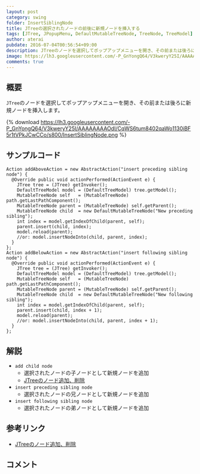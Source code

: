 ```yaml
---
layout: post
category: swing
folder: InsertSiblingNode
title: JTreeの選択されたノードの前後に新規ノードを挿入する
tags: [JTree, JPopupMenu, DefaultMutableTreeNode, TreeNode, TreeModel]
author: aterai
pubdate: 2016-07-04T00:56:54+09:00
description: JTreeのノードを選択してポップアップメニューを開き、その前または後ろに新規ノードを挿入します。
image: https://lh3.googleusercontent.com/-P_GnYongQ64/V3kweryY25I/AAAAAAAAOdI/CqWS6tum8402qaWo1130iBF5r1tVPkJCwCCo/s800/InsertSiblingNode.png
comments: true
---
```

## 概要
`JTree`のノードを選択してポップアップメニューを開き、その前または後ろに新規ノードを挿入します。

{% download https://lh3.googleusercontent.com/-P_GnYongQ64/V3kweryY25I/AAAAAAAAOdI/CqWS6tum8402qaWo1130iBF5r1tVPkJCwCCo/s800/InsertSiblingNode.png %}

## サンプルコード
<pre class="prettyprint"><code>Action addAboveAction = new AbstractAction("insert preceding sibling node") {
  @Override public void actionPerformed(ActionEvent e) {
    JTree tree = (JTree) getInvoker();
    DefaultTreeModel model = (DefaultTreeModel) tree.getModel();
    MutableTreeNode self   = (MutableTreeNode) path.getLastPathComponent();
    MutableTreeNode parent = (MutableTreeNode) self.getParent();
    MutableTreeNode child  = new DefaultMutableTreeNode("New preceding sibling");
    int index = model.getIndexOfChild(parent, self);
    parent.insert(child, index);
    model.reload(parent);
    //or: model.insertNodeInto(child, parent, index);
  }
};
Action addBelowAction = new AbstractAction("insert following sibling node") {
  @Override public void actionPerformed(ActionEvent e) {
    JTree tree = (JTree) getInvoker();
    DefaultTreeModel model = (DefaultTreeModel) tree.getModel();
    MutableTreeNode self   = (MutableTreeNode) path.getLastPathComponent();
    MutableTreeNode parent = (MutableTreeNode) self.getParent();
    MutableTreeNode child  = new DefaultMutableTreeNode("New following sibling");
    int index = model.getIndexOfChild(parent, self);
    parent.insert(child, index + 1);
    model.reload(parent);
    //or: model.insertNodeInto(child, parent, index + 1);
  }
};
</code></pre>

## 解説
- `add child node`
    - 選択されたノードの子ノードとして新規ノードを追加
    - [JTreeのノード追加、削除](http://ateraimemo.com/Swing/AddNode.html)
- `insert preceding sibling node`
    - 選択されたノードの兄ノードとして新規ノードを追加
- `insert following sibling node`
    - 選択されたノードの弟ノードとして新規ノードを追加

<!-- dummy comment line for breaking list -->

## 参考リンク
- [JTreeのノード追加、削除](http://ateraimemo.com/Swing/AddNode.html)

<!-- dummy comment line for breaking list -->

## コメント
